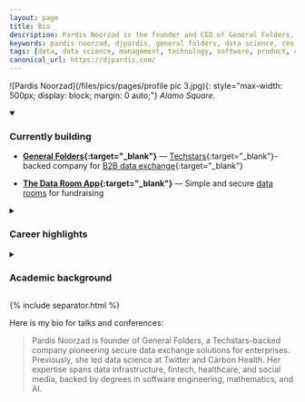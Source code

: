 ```yaml
---
layout: page
title: Bio
description: Pardis Noorzad is the founder and CEO of General Folders, pioneering secure data exchange solutions for enterprises. Previously led data science at Carbon Health and Twitter.
keywords: pardis noorzad, djpardis, general folders, data science, ceo founder, techstars, carbon health, twitter, data exchange, secure data sharing
tags: [data, data science, management, technology, software, product, cloud infrastructure]
canonical_url: https://djpardis.com/
---
```


![Pardis Noorzad](/files/pics/pages/profile pic 3.jpg){: style="max-width: 500px; display: block; margin: 0 auto;"}
*Alamo Square.*

<details class="collapsible-section" markdown="1" open>
<summary><h3>Currently building</h3></summary>

- **[General Folders](https://generalfolders.com){:target="_blank"}** — [Techstars](https://www.techstars.com/newsroom/new-class-san-diego-sdsu){:target="_blank"}-backed company for [B2B data exchange](https://medium.com/@djpardis/the-state-of-data-exchange-31049fa229f0){:target="_blank"}

- **[The Data Room App](https://thedataroom.app){:target="_blank"}** — Simple and secure [data rooms](/blog/2025/07/20/introducing-the-data-room-app/) for fundraising

</details>

<details class="collapsible-section" markdown="1">
<summary><h3>Career highlights</h3></summary>

- **Chief Data Officer** at [Carbon Health](https://www.linkedin.com/posts/carbon-health_meet-pardis-noorzad-head-of-data-science-activity-6649426702302871552-DnLa/){:target="_blank"} <br>
Built the [data team](https://www.youtube.com/watch?v=CQHwLWMQFDk){:target="_blank"} and set up company-wide data infra for modern healthcare 

- **Data Science Manager** at [Twitter](https://twitter.com/){:target="_blank"} <br>
Established the [PDS](https://medium.com/@djpardis/models-for-integrating-data-science-teams-within-organizations-7c5afa032ebd){:target="_blank"} team; shipped major fixes to Search, Trends, and Notifications 

- **ML Engineer** at [Paytm](http://www.paytm.com){:target="_blank"}<br>
Shipped a fully automated fraud detection system scaling to 100M+ users

- **Data Scientist** at [Rubikloud](https://www.linkedin.com/company/rubikloud-technologies/){:target="_blank"} <br>
Designed and shipped the flagship promotion optimization system

</details>

<details class="collapsible-section" markdown="1">
<summary><h3>Academic background</h3></summary>

- **Applied Mathematics** — [Ryerson University (MSc)](https://www.torontomu.ca/graphs-group/join-us/){:target="_blank"}   
[Random graph models of online social networks](/files/slides/modeling_the_facebook_social_network.pdf){:target="_blank"}

- **Artificial Intelligence (AI)** — [Amirkabir University of Technology (MSc)](http://aut.ac.ir/){:target="_blank"}  
[Classification in high-dimensional problems](/files/papers/Noorzad2012b.pdf){:target="_blank"} and [music genre recognition](/files/papers/genreSturmNoorzad20120116.pdf){:target="_blank"}

- **Software Engineering** — [University of Tehran (BSc)](http://ece.ut.ac.ir/en){:target="_blank"}  
[Transfer learning in RL](https://www.ipm.ac.ir/personalinfo.jsp?PeopleCode=IP0000028){:target="_blank"} and [automatic verification of composed web services](https://www.es.mdu.se/staff/3242-Marjan_Sirjani){:target="_blank"}

</details>

{% include separator.html %}

Here is my bio for talks and conferences:

> Pardis Noorzad is founder of General Folders, a Techstars-backed company pioneering secure data exchange solutions for enterprises. 
> Previously, she led data science at Twitter and Carbon Health. Her expertise spans data infrastructure, fintech, 
> healthcare, and social media, backed by degrees in software engineering, mathematics, and AI.

